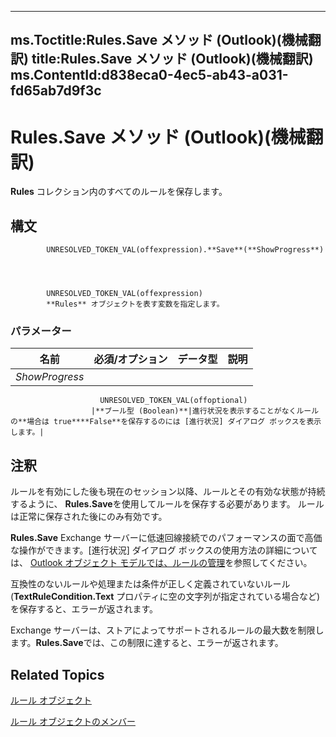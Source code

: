 

---
ms.Toctitle:Rules.Save メソッド (Outlook)(機械翻訳)
title:Rules.Save メソッド (Outlook)(機械翻訳)
ms.ContentId:d838eca0-4ec5-ab43-a031-fd65ab7d9f3c
---
# Rules.Save メソッド (Outlook)(機械翻訳)




**Rules** コレクション内のすべてのルールを保存します。

## 構文

            UNRESOLVED_TOKEN_VAL(offexpression).**Save**(**ShowProgress**)




            UNRESOLVED_TOKEN_VAL(offexpression)
            **Rules** オブジェクトを表す変数を指定します。

### パラメーター

|**名前**|**必須/オプション**|**データ型**|**説明**|
|---|---|---|---|
|*ShowProgress*|
                        UNRESOLVED_TOKEN_VAL(offoptional)
                      |**ブール型 (Boolean)**|進行状況を表示することがなくルールの**場合は true****False**を保存するのには [進行状況] ダイアログ ボックスを表示します。|





## 注釈
ルールを有効にした後も現在のセッション以降、ルールとその有効な状態が持続するように、 **Rules.Save**を使用してルールを保存する必要があります。 ルールは正常に保存された後にのみ有効です。



**Rules.Save** Exchange サーバーに低速回線接続でのパフォーマンスの面で高価な操作ができます。[進行状況] ダイアログ ボックスの使用方法の詳細については、 [Outlook オブジェクト モデルでは、ルールの管理](05ddd643-e9bd-a37d-b680-b8519960a5f6.md)を参照してください。



互換性のないルールや処理または条件が正しく定義されていないルール (**TextRuleCondition.Text** プロパティに空の文字列が指定されている場合など) を保存すると、エラーが返されます。



Exchange サーバーは、ストアによってサポートされるルールの最大数を制限します。**Rules.Save**では、この制限に達すると、エラーが返されます。



## Related Topics

[ルール オブジェクト](dd41b4de-bf5f-5532-46c9-394a5d078bec.md)

[ルール オブジェクトのメンバー](39fb5418-ff5a-1714-d3b5-07cc28893821.md)




